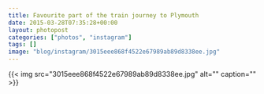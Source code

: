 ```yaml
---
title: Favourite part of the train journey to Plymouth
date: 2015-03-28T07:35:28+00:00
layout: photopost
categories: ["photos", "instagram"]
tags: []
image: "blog/instagram/3015eee868f4522e67989ab89d8338ee.jpg"
---
```


{{< img src="3015eee868f4522e67989ab89d8338ee.jpg" alt="" caption="" >}}



